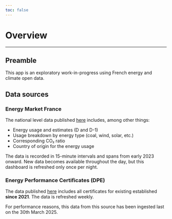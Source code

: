 ```yaml
---
toc: false
---
```


# Overview

---

## Preamble

This app is an exploratory work-in-progress using French energy and climate open data.

## Data sources

### Energy Market France

The national level data published [here](https://ecologie.data.gouv.fr/datasets/55f0463d88ee3849f5a46ec1) includes, among other things:

- Energy usage and estimates (D and D-1)
- Usage breakdown by energy type (coal, wind, solar, etc.)
- Corresponding CO₂ ratio
- Country of origin for the energy usage

The data is recorded in 15-minute intervals and spans from early 2023 onward. New data becomes available throughout the day, but this dashboard is refreshed only once per night.

### Energy Performance Certificates (DPE)

The data published [here](https://data.ademe.fr/datasets/dpe03existant) includes all certificates for existing established **since 2021**.
The data is refreshed weekly.

<div class="warning">
For performance reasons, this data from this source has been ingested last on the 30th March 2025.
</div>
